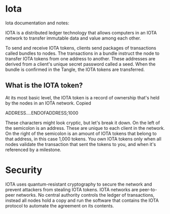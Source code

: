 # Iota
Iota documentation and notes:

IOTA is a distributed ledger technology that allows computers in an IOTA network to transfer immutable data and value among each other.

To send and receive IOTA tokens, clients send packages of transactions called bundles to nodes. The transactions in a bundle instruct the node to transfer IOTA tokens from one address to another. These addresses are derived from a client's unique secret password called a seed.
When the bundle is confirmed in the Tangle, the IOTA tokens are transferred.

## What is the IOTA token?
At its most basic level, the IOTA token is a record of ownership that's held by the nodes in an IOTA network.
Copied

ADDRESS....ENDOFADDRESS;1000

These characters might look cryptic, but let's break it down. On the left of the semicolon is an address. These are unique to each client in the network. On the right of the semicolon is an amount of IOTA tokens that belong to that address, in this case 1,000 tokens.
You own IOTA tokens only when all nodes validate the transaction that sent the tokens to you, and when it's referenced by a milestone.

# Security
IOTA uses quantum-resistant cryptography to secure the network and prevent attackers from stealing IOTA tokens.
IOTA networks are peer-to-peer networks. No central authority controls the ledger of transactions, instead all nodes hold a copy and run the software that contains the IOTA protocol to automate the agreement on its contents.
